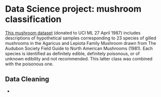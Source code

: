 # Data Science project: mushroom classification
 
[This mushroom dataset](https://www.kaggle.com/datasets/uciml/mushroom-classification) (donated to UCI ML 27 April 1987) includes descriptions of hypothetical samples corresponding to 23 species of gilled mushrooms in the Agaricus and Lepiota Family Mushroom drawn from The Audubon Society Field Guide to North American Mushrooms (1981). Each species is identified as definitely edible, definitely poisonous, or of unknown edibility and not recommended. This latter class was combined with the poisonous one. 

## Data Cleaning
*
